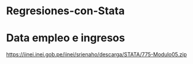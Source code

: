 # Regresiones-con-Stata

# Data empleo e ingresos
https://iinei.inei.gob.pe/iinei/srienaho/descarga/STATA/775-Modulo05.zip
